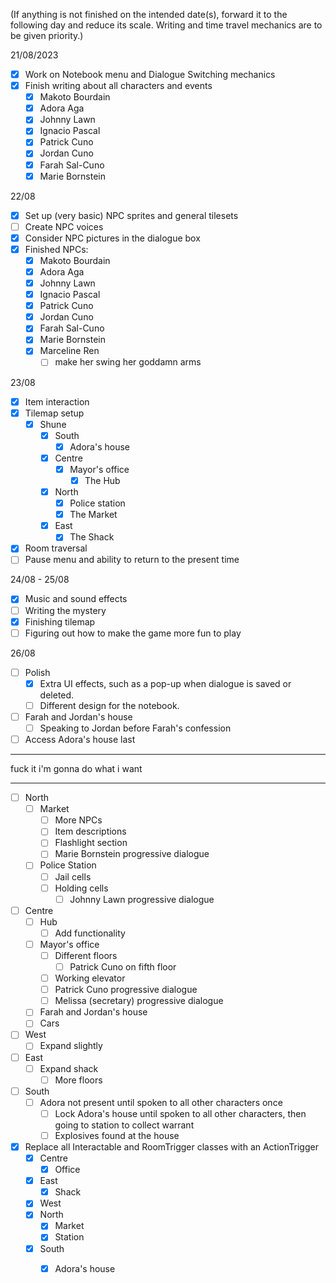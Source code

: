 
(If anything is not finished on the intended date(s), forward it to the following day and reduce its scale. Writing and time travel mechanics are to be given priority.)

21/08/2023
- [x] Work on Notebook menu and Dialogue Switching mechanics
- [x] Finish writing about all characters and events
	- [x] Makoto Bourdain
	- [x] Adora Aga
	- [x] Johnny Lawn
	- [x] Ignacio Pascal
	- [x] Patrick Cuno
	- [x] Jordan Cuno
	- [x] Farah Sal-Cuno
	- [x] Marie Bornstein

22/08
- [x] Set up (very basic) NPC sprites and general tilesets
- [ ] Create NPC voices
- [x] Consider NPC pictures in the dialogue box
- [x] Finished NPCs:
	- [x] Makoto Bourdain
	- [x] Adora Aga
	- [x] Johnny Lawn
	- [x] Ignacio Pascal
	- [x] Patrick Cuno
	- [x] Jordan Cuno
	- [x] Farah Sal-Cuno
	- [x] Marie Bornstein
	- [x] Marceline Ren
		- [ ] make her swing her goddamn arms

23/08
- [x] Item interaction
- [x] Tilemap setup
	- [x] Shune
		- [x] South
			- [x] Adora's house
		- [x] Centre
			- [x] Mayor's office
				- [x] The Hub
		- [x] North
			- [x] Police station
			- [x] The Market
		- [x] East
			- [x] The Shack
- [x] Room traversal
- [ ] Pause menu and ability to return to the present time

24/08 - 25/08
- [x] Music and sound effects
- [ ] Writing the mystery
- [x] Finishing tilemap
- [ ] Figuring out how to make the game more fun to play

26/08
- [ ] Polish
	- [x] Extra UI effects, such as a pop-up when dialogue is saved or deleted.
	- [ ] Different design for the notebook.
- [ ] Farah and Jordan's house
	- [ ] Speaking to Jordan before Farah's confession
- [ ] Access Adora's house last

---

fuck it
i'm gonna do what i want

---

- [ ] North
	- [ ] Market
		- [ ] More NPCs
		- [ ] Item descriptions
		- [ ] Flashlight section
		- [ ] Marie Bornstein progressive dialogue
	- [ ] Police Station
		- [ ] Jail cells
		- [ ] Holding cells
			- [ ] Johnny Lawn progressive dialogue
- [ ] Centre
	- [ ] Hub
		- [ ] Add functionality
	- [ ] Mayor's office
		- [ ] Different floors
			- [ ] Patrick Cuno on fifth floor
		- [ ] Working elevator
		- [ ] Patrick Cuno progressive dialogue
		- [ ] Melissa (secretary) progressive dialogue
	- [ ] Farah and Jordan's house
	- [ ] Cars
- [ ] West
	- [ ] Expand slightly
- [ ] East
	- [ ] Expand shack
		- [ ] More floors
- [ ] South
	- [ ] Adora not present until spoken to all other characters once
		- [ ] Lock Adora's house until spoken to all other characters, then going to station to collect warrant
		- [ ] Explosives found at the house

- [x] Replace all Interactable and RoomTrigger classes with an ActionTrigger
	- [x] Centre
		- [x] Office
	- [x] East
		- [x] Shack
	- [x] West
	- [x] North
		- [x] Market
		- [x] Station
	- [x] South
		- [x] Adora's house

